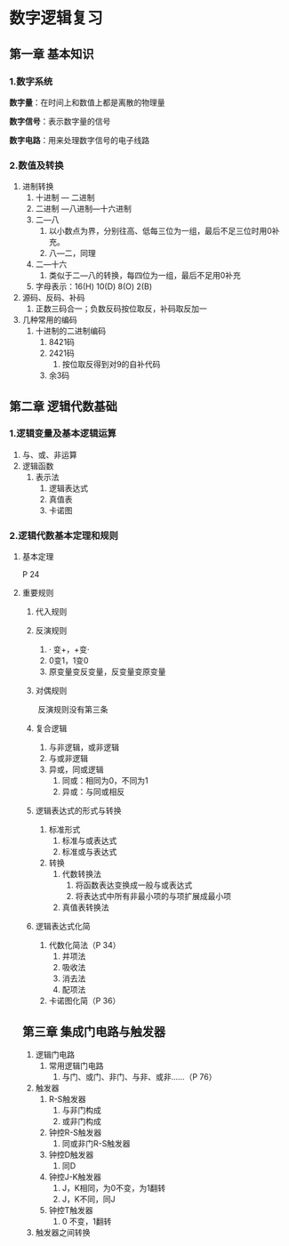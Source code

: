 # 数字逻辑复习

## 第一章 基本知识

### 1.数字系统

**数字量**：在时间上和数值上都是离散的物理量

**数字信号**：表示数字量的信号

**数字电路**：用来处理数字信号的电子线路

### 2.数值及转换

1. 进制转换
   1. 十进制 — 二进制
   2. 二进制 —八进制—十六进制
   3. 二—八
      1. 以小数点为界，分别往高、低每三位为一组，最后不足三位时用0补充。
      2. 八—二，同理
   4. 二—十六
      1. 类似于二—八的转换，每四位为一组，最后不足用0补充
   5. 字母表示：16(H) 10(D) 8(O) 2(B)
2. 源码、反码、补码
   1. 正数三码合一；负数反码按位取反，补码取反加一
3. 几种常用的编码
   1. 十进制的二进制编码
      1. 8421码
      2. 2421码
         1. 按位取反得到对9的自补代码
      3. 余3码

## 第二章 逻辑代数基础

###  1.逻辑变量及基本逻辑运算

1. 与、或、非运算
2. 逻辑函数
   1. 表示法
      1. 逻辑表达式
      2. 真值表
      3. 卡诺图

### 2.逻辑代数基本定理和规则

1. 基本定理

   P 24

2. 重要规则

   1. 代入规则

   2. 反演规则

      1. · 变+，+变·
      2. 0变1，1变0
      3. 原变量变反变量，反变量变原变量

   3. 对偶规则

      ​	反演规则没有第三条

   4. 复合逻辑

      1. 与非逻辑，或非逻辑
      2. 与或非逻辑
      3. 异或，同或逻辑
         1. 同或：相同为0，不同为1
         2. 异或：与同或相反

   5. 逻辑表达式的形式与转换

      1. 标准形式
         1. 标准与或表达式
         2. 标准或与表达式
      2. 转换
         1. 代数转换法
            1. 将函数表达变换成一般与或表达式
            2. 将表达式中所有非最小项的与项扩展成最小项
         2. 真值表转换法

   6. 逻辑表达式化简

      1. 代数化简法（P 34）
         1. 并项法
         2. 吸收法
         3. 消去法
         4. 配项法
      2. 卡诺图化简（P 36）

   ## 第三章 集成门电路与触发器

   1. 逻辑门电路
      1. 常用逻辑门电路
         1. 与门、或门、非门、与非、或非......（P 76）
   2. 触发器
      1. R-S触发器
         1. 与非门构成
         2. 或非门构成
      2. 钟控R-S触发器
         1. 同或非门R-S触发器
      3. 钟控D触发器
         1. 同D
      4. 钟控J-K触发器
         1. J，K相同，为0不变，为1翻转
         2. J，K不同，同J
      5. 钟控T触发器
         1. 0 不变，1翻转
   3. 触发器之间转换

